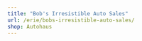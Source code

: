 ```yaml
---
title: "Bob's Irresistible Auto Sales"
url: /erie/bobs-irresistible-auto-sales/
shop: Autohaus
---
```


